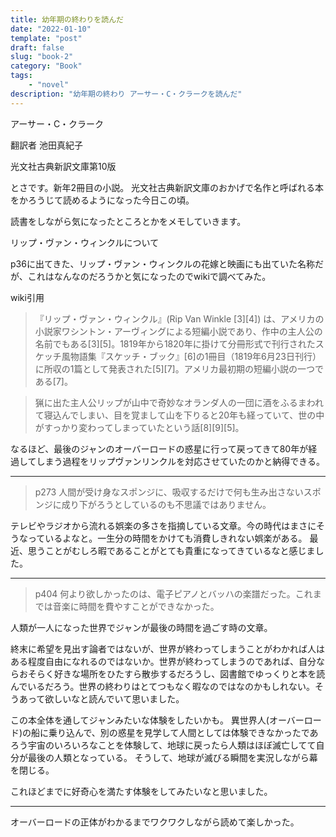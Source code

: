 ```yaml
---
title: 幼年期の終わりを読んだ
date: "2022-01-10"
template: "post"
draft: false
slug: "book-2"
category: "Book"
tags:
    - "novel"
description: "幼年期の終わり アーサー・C・クラークを読んだ"
---
```


アーサー・C・クラーク

翻訳者 池田真紀子

光文社古典新訳文庫第10版

とさです。新年2冊目の小説。
光文社古典新訳文庫のおかげで名作と呼ばれる本をかろうじて読めるようになった今日この頃。

読書をしながら気になったところとかをメモしていきます。


リップ・ヴァン・ウィンクルについて

p36に出てきた、リップ・ヴァン・ウィンクルの花嫁と映画にも出ていた名称だが、これはなんなのだろうかと気になったのでwikiで調べてみた。

wiki引用
> 『リップ・ヴァン・ウィンクル』(Rip Van Winkle [3][4]) は、アメリカの小説家ワシントン・アーヴィングによる短編小説であり、作中の主人公の名前でもある[3][5]。1819年から1820年に掛けて分冊形式で刊行されたスケッチ風物語集『スケッチ・ブック』[6]の1冊目（1819年6月23日刊行）に所収の1篇として発表された[5][7]。アメリカ最初期の短編小説の一つである[7]。

> 猟に出た主人公リップが山中で奇妙なオランダ人の一団に酒をふるまわれて寝込んでしまい、目を覚まして山を下りると20年も経っていて、世の中がすっかり変わってしまっていたという話[8][9][5]。

なるほど、最後のジャンのオーバーロードの惑星に行って戻ってきて80年が経過してしまう過程をリップヴァンリンクルを対応させていたのかと納得できる。

---

> p273
> 人間が受け身なスポンジに、吸収するだけで何も生み出さないスポンジに成り下がろうとしているのも不思議ではありません。

テレビやラジオから流れる娯楽の多さを指摘している文章。今の時代はまさにそうなっているよなと。一生分の時間をかけても消費しきれない娯楽がある。
最近、思うことがむしろ暇であることがとても貴重になってきているなと感じました。

---

> p404
> 何より欲しかったのは、電子ピアノとバッハの楽譜だった。これまでは音楽に時間を費やすことができなかった。

人類が一人になった世界でジャンが最後の時間を過ごす時の文章。

終末に希望を見出す論者ではないが、世界が終わってしまうことがわかれば人はある程度自由になれるのではないか。世界が終わってしまうのであれば、自分ならおそらく好きな場所をひたすら散歩するだろうし、図書館でゆっくりと本を読んでいるだろう。世界の終わりはとてつもなく暇なのではなのかもしれない。そうあって欲しいなと読んでいて思いました。

この本全体を通してジャンみたいな体験をしたいかも。
異世界人(オーバーロード)の船に乗り込んで、別の惑星を見学して人間としては体験できなかったであろう宇宙のいろいろなことを体験して、地球に戻ったら人類はほぼ滅亡してて自分が最後の人類となっている。
そうして、地球が滅びる瞬間を実況しながら幕を閉じる。

これほどまでに好奇心を満たす体験をしてみたいなと思いました。

--- 

オーバーロードの正体がわかるまでワクワクしながら読めて楽しかった。
